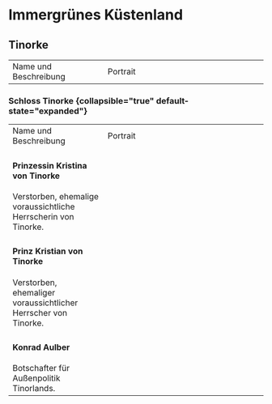 # Immergrünes Küstenland

## Tinorke

<table>
<tr><td>Name und Beschreibung</td><td width="300">Portrait</td></tr>
<!--<tr><td><h4>Hama</h4> Hohefürstin der Gesundheit.</td><td width="300"><img src="hama.png" alt="" /></td></tr>-->
<!--<tr><td><h4>Sinmir Ragnarsson</h4> Schmied und Großvater von Siegmund.</td><td width="300"><img src="sinmir.png" alt="" /></td></tr>-->
</table>

### Schloss Tinorke {collapsible="true" default-state="expanded"}

<table>
<tr><td>Name und Beschreibung</td><td width="300">Portrait</td></tr>
<tr><td><h4>Prinzessin Kristina von Tinorke</h4> Verstorben, ehemalige voraussichtliche Herrscherin von Tinorke.</td><td width="300"><img src="kristina.png" alt="" /></td></tr>
<tr><td><h4>Prinz Kristian von Tinorke</h4> Verstorben, ehemaliger voraussichtlicher Herrscher von Tinorke.</td><td width="300"><img src="kristian.png" alt="" /></td></tr>
<tr><td><h4>Konrad Aulber</h4> Botschafter für Außenpolitik Tinorlands.</td><td width="300"><img src="konrad.png" alt="" /></td></tr>
</table>